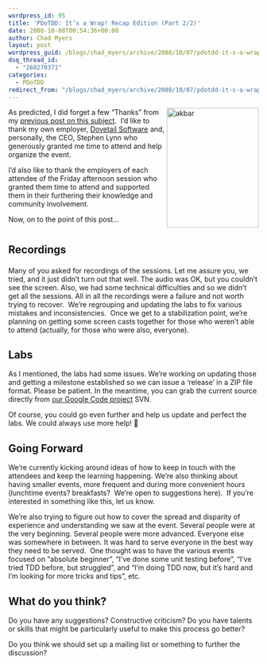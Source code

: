 ```yaml
---
wordpress_id: 95
title: 'PDoTDD: It’s a Wrap! Recap Edition (Part 2/2)'
date: 2008-10-08T00:54:36+00:00
author: Chad Myers
layout: post
wordpress_guid: /blogs/chad_myers/archive/2008/10/07/pdotdd-it-s-a-wrap-recap-edition-part-2-2.aspx
dsq_thread_id:
  - "268270371"
categories:
  - PDoTDD
redirect_from: "/blogs/chad_myers/archive/2008/10/07/pdotdd-it-s-a-wrap-recap-edition-part-2-2.aspx/"
---
```

[<img style="border-top-width: 0px;border-left-width: 0px;border-bottom-width: 0px;margin-left: 0px;margin-right: 0px;border-right-width: 0px" height="240" alt="akbar" src="https://lostechies.com/content/chadmyers/uploads/2011/03PDoTDDItsaWrapRecapEditionPart22_11962/akbar_thumb.jpg" width="185" align="right" border="0" />](https://lostechies.com/content/chadmyers/uploads/2011/03PDoTDDItsaWrapRecapEditionPart22_11962/akbar_2.jpg)As predicted, I did forget a few “Thanks” from my [previous post on this subject](https://lostechies.com/blogs/chad_myers/archive/2008/10/05/pdotdd-it-s-a-wrap-thank-you-edition-part-1-2.aspx).&#160; I’d like to thank my own employer, [Dovetail Software](http://www.dovetailsoftware.com) and, personally, the CEO, Stephen Lynn who generously granted me time to attend and help organize the event. 

I’d also like to thank the employers of each attendee of the Friday afternoon session who granted them time to attend and supported them in their furthering their knowledge and community involvement.

Now, on to the point of this post…

# 

## Recordings</p> 

Many of you asked for recordings of the sessions. Let me assure you, we tried, and it just didn’t turn out that well. The audio was OK, but you couldn’t see the screen. Also, we had some technical difficulties and so we didn’t get all the sessions. All in all the recordings were a failure and not worth trying to recover.&#160; We’re regrouping and updating the labs to fix various mistakes and inconsistencies.&#160; Once we get to a stabilization point, we’re planning on getting some screen casts together for those who weren’t able to attend (actually, for those who were also, everyone).

## Labs

As I mentioned, the labs had some issues. We’re working on updating those and getting a milestone established so we can issue a ‘release’ in a ZIP file format. Please be patient. In the meantime, you can grab the current source directly from [our Google Code project](http://code.google.com/p/daysoftdd) SVN.

Of course, you could go even further and help us update and perfect the labs. We could always use more help! 🙂

## Going Forward

We’re currently kicking around ideas of how to keep in touch with the attendees and keep the learning happening. We’re also thinking about having smaller events, more frequent and during more convenient hours (lunchtime events? breakfasts?&#160; We’re open to suggestions here).&#160; If you’re interested in something like this, let us know.

We’re also trying to figure out how to cover the spread and disparity of experience and understanding we saw at the event. Several people were at the very beginning. Several people were more advanced. Everyone else was somewhere in between. It was hard to serve everyone in the best way they need to be served.&#160; One thought was to have the various events focused on “absolute beginner”, “I’ve done some unit testing before”, “I’ve tried TDD before, but struggled”, and “I’m doing TDD now, but it’s hard and I’m looking for more tricks and tips”, etc.

## What do you think?

Do you have any suggestions? Constructive criticism? Do you have talents or skills that might be particularly useful to make this process go better?

Do you think we should set up a mailing list or something to further the discussion?